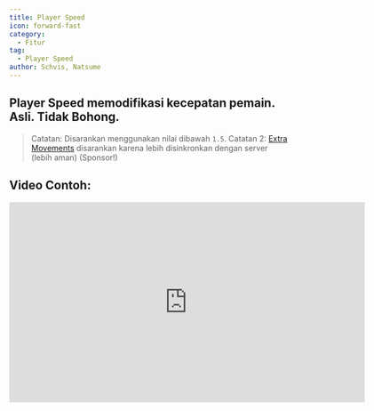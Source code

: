 ```yaml
---
title: Player Speed
icon: forward-fast
category:
  - Fitur
tag:
  - Player Speed
author: Schvis, Natsume
---
```


## Player Speed memodifikasi kecepatan pemain. Asli. Tidak Bohong.

> Catatan: Disarankan menggunakan nilai dibawah `1.5`.
> Catatan 2: [Extra Movements](extra-movements.md) disarankan karena lebih disinkronkan dengan server (lebih aman) (Sponsor!)

## Video Contoh:

<iframe width="640" height="360" src="https://www.youtube.com/embed/HCxmOUMFRs8?list=PL5eI1Tb64p56g27qfYk7VuFTz4FK6YrKa" title="Korepi - Player Speed" frameborder="0" allow="accelerometer; autoplay; clipboard-write; encrypted-media; gyroscope; picture-in-picture; web-share" allowfullscreen></iframe>